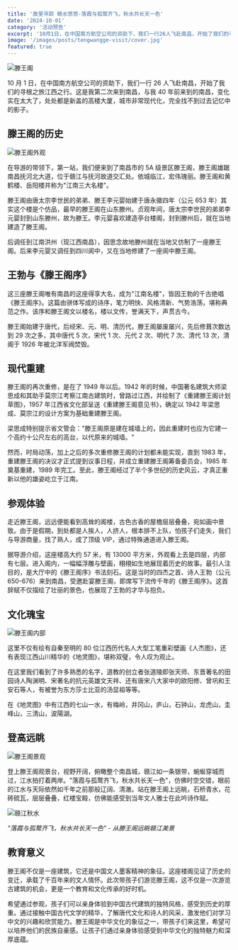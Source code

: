 ```yaml
---
title: '故里寻踪 赣水悠悠-落霞与孤鹜齐飞，秋水共长天一色'
date: '2024-10-01'
category: '活动预告'
excerpt: '10月1日，在中国南方航空公司的资助下，我们一行26人飞赴南昌，开始了我们的寻根之旅江西之行。第一站，我们便来到了南昌市的5A级景区滕王阁。'
image: '/images/posts/tengwangge-visit/cover.jpg'
featured: true
---
```


![滕王阁](/images/posts/tengwangge-visit/cover.webp)

10 月 1 日，在中国南方航空公司的资助下，我们一行 26 人飞赴南昌，开始了我们的寻根之旅江西之行。这是我第二次来到南昌，与我 40 年前来到的南昌，变化实在太大了，处处都是新盖的高楼大厦，城市非常现代化，完全找不到过去记忆中的影子。

## 滕王阁的历史

![滕王阁外观](/images/posts/tengwangge-visit/image-1.webp)

在导游的带领下，第一站，我们便来到了南昌市的 5A 级景区滕王阁，滕王阁雄踞南昌抚河北大道，位于赣江与抚河故道交汇处。依城临江，宏伟瑰丽。滕王阁和黄鹤楼、岳阳楼并称为"江南三大名楼"。

滕王阁由唐太宗李世民的弟弟、滕王李元婴始建于唐永徽四年（公元 653 年）其实这个楼是个仿品，最早的滕王阁在山东滕州。贞观年间，唐太宗李世民的弟弟李元婴封到山东滕州，故为滕王。李元婴喜欢建造亭台楼阁，封到滕州后，就在当地建造了滕王阁。

后调任到江南洪州（现江西南昌），因思念故地滕州就在当地又仿制了一座滕王阁。后来李元婴又调任到四川阆中，又在当地修建了一座阆中滕王阁。

## 王勃与《滕王阁序》

这三座滕王阁唯有南昌的这座得享大名，成为"江南名楼"，皆因王勃的千古绝唱《滕王阁序》。这篇由骈体写成的诗序，笔力明快、风格清新、气势浩荡，堪称典范之作。该序和滕王阁文以楼名，楼以文传，誉满天下，声贯古今。

滕王阁始建于唐代，后经宋、元、明、清历代，滕王阁屡废屡兴，先后修葺次数达到 29 次之多，其中唐代 5 次，宋代 1 次、元代 2 次、明代 7 次、清代 13 次，清阁于 1926 年被北洋军阀焚毁。

## 现代重建

滕王阁的再次重修，是在了 1949 年以后。1942 年的时候，中国著名建筑大师梁思成和其助手莫宗江考察江南古建筑时，曾路过江西，并绘制了《重建滕王阁计划草图》，1957 年江西省文化部呈送《重建滕王阁意见书》，确定以 1942 年梁思成、莫宗江的设计方案为基础重建滕王阁。

梁思成特别提示省文管会："滕王阁原是建在城墙上的，因此重建时也应为它建一个高约十公尺左右的高台，以代原来的城墙。"

然而，时局动荡，加上之后的多次重修滕王阁的计划都未能实现，直到 1983 年，重建滕王阁的决议才正式提到议事日程，并成立重建滕王阁筹备委员会，1985 年奠基重建，1989 年完工。至此，滕王阁经过了半个多世纪的历史风云，才真正重新以他的雄姿屹立于江南。

## 参观体验

走近滕王阁，远远便能看到高耸的阁楼，古色古香的屋檐层层叠叠，宛如画中景致。由于是假期，到处都是人挨人，人挤人，根本排不上队，怕孩子们走失，我们与导游商量，找了熟人，成了顶级 VIP，通过特殊通道进入滕王阁。

据导游介绍，这座楼高大约 57 米，有 13000 平方米，外观看上去是四层，内部有七层。进入阁内，一幅幅浮雕与壁画，栩栩如生地展现着历史的故事。最引人注目的，是大厅中的《滕王阁序》书法刻石。这是当时的四杰之首、诗人王勃（公元 650-676）来到南昌，受邀赴宴滕王阁，即席写下流传千年的《滕王阁序》。这首辞赋不仅描绘了壮丽的景色，也展现了王勃的才华与抱负。

## 文化瑰宝

![滕王阁内部](/images/posts/tengwangge-visit/image-2.webp)

这里不仅有绘有自秦至明的 80 位江西历代名人大型工笔重彩壁画《人杰图》，还有表现江西山川精华的《地灵图》，堪称双璧，令人叹为观止。

在这里我们看到了许多熟悉的名字，道教的创立者张道陵即张天师、东晋著名的田园诗人陶渊明、宋著名的抗元英雄文天祥、还有唐宋八大家中的欧阳修、曾巩和王安石等人，有被誉为东方莎士比亚的汤显祖等等。

在《地灵图》中有江西的七山一水，有梅岭，井冈山，庐山，石钟山，龙虎山，圭峰山，三清山，波陽湖。

## 登高远眺

![滕王阁景观](/images/posts/tengwangge-visit/image-3.webp)

登上滕王阁观景台，视野开阔，俯瞰整个南昌城，赣江如一条银带，蜿蜒穿城而过，江水拍打着两岸。"落霞与孤鹜齐飞，秋水共长天一色"，仿佛时空交错，眼前的江水与天际依然如千年之前那般辽阔、清澈。站在滕王阁上远眺，石桥青水，花砖硫瓦，层层叠叠，红楼宝殿，仿佛能感受到当年文人雅士在此吟诗作赋。

![赣江秋水](/images/posts/tengwangge-visit/river-view.jpg)

*"落霞与孤鹜齐飞，秋水共长天一色" - 从滕王阁远眺赣江美景*

## 教育意义

滕王阁不仅是一座建筑，它还是中国文人墨客精神的象征。这座楼阁见证了历史的变迁，承载了千百年来的文人情怀。此次带孩子们游览滕王阁，这不仅是一次游览古建筑的机会，更是一个教育和文化传承的好时机。

希望通过参观，孩子们可以亲身体验到中国古代建筑的独特风格，感受到历史的厚重。通过接触中国古代文学的精华，了解唐代文化和诗人的风采，激发他们对学习中文的兴趣和欣赏能力。滕王阁是中华文化的象征之一，带孩子们来这里，希望可以培养他们的民族自豪感。让孩子们通过亲身体验感受到中华文化的独特魅力和深厚底蕴。
